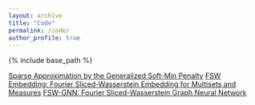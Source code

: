 ```yaml
---
layout: archive
title: "Code"
permalink: /code/
author_profile: true
---
```


{% include base_path %}

[Sparse Approximation by the Generalized Soft-Min Penalty](https://github.com/tal-amir/sparse-approximation-gsm)
[FSW Embedding: Fourier Sliced-Wasserstein Embedding for Multisets and Measures](https://github.com/tal-amir/fsw-gnn)
[FSW-GNN: Fourier Sliced-Wasserstein Graph Neural Network](https://github.com/tal-amir/fsw-gnn)

[//]: <> (  https://github.com/tal-amir/fsw-gnn  )
